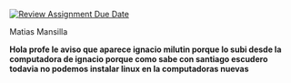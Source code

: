 [![Review Assignment Due Date](https://classroom.github.com/assets/deadline-readme-button-24ddc0f5d75046c5622901739e7c5dd533143b0c8e959d652212380cedb1ea36.svg)](https://classroom.github.com/a/95SjdgC7)

Matias Mansilla


**Hola profe le aviso que aparece ignacio milutin porque lo subi desde la computadora de ignacio porque como sabe con santiago escudero todavia no podemos instalar linux en la computadoras nuevas**
